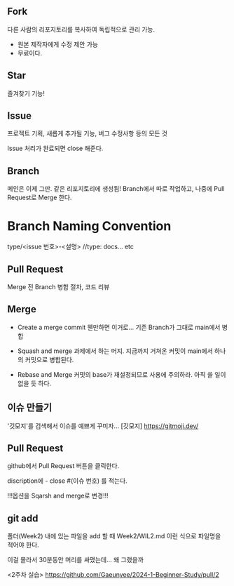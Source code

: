 ## Fork

다른 사람의 리포지토리를 복사하여 독립적으로 관리 가능.

- 원본 제작자에게 수정 제안 가능
- 무료이다.

## Star

즐겨찾기 기능!

## Issue

프로젝트 기획, 새롭게 추가될 기능, 버그 수정사항 등의 모든 것

Issue 처리가 완료되면 close 해준다.

## Branch

메인은 이제 그만. 같은 리포지토리에 생성됨!
Branch에서 따로 작업하고, 나중에 Pull Request로 Merge 한다.
# Branch Naming Convention

type/<issue 번호>-<설명> //type: docs... etc

## Pull Request

Merge 전 Branch 병합 절차, 코드 리뷰

## Merge

- Create a merge commit
    웬만하면 이거로...
    기존 Branch가 그대로 main에서 병합


- Squash and merge
    과제에서 하는 머지. 
    지금까지 거쳐온 커밋이 main에서 하나의 커밋으로 병합된다.

- Rebase and Merge
    커밋의 base가 재설정되므로 사용에 주의하라.
    아직 쓸 일이 없을 듯 하다.

## 이슈 만들기

'깃모지'를 검색해서 이슈를 예쁘게 꾸미자...
[깃모지] <https://gitmoji.dev/>

## Pull Request

github에서 Pull Request 버튼을 클릭한다.

discription에 - close #(이슈 번호) 를 적는다.

!!!옵션을 Sqarsh and merge로 변경!!!

## git add 

폴더(Week2) 내에 있는 파일을 add 할 때 Week2/WIL2.md 이런 식으로 파일명을 적어야 한다.

이걸 몰라서 30분동안 머리를 싸맸는데... 왜 그랬을까

<2주차 실습>
<https://github.com/Gaeunyee/2024-1-Beginner-Study/pull/2>